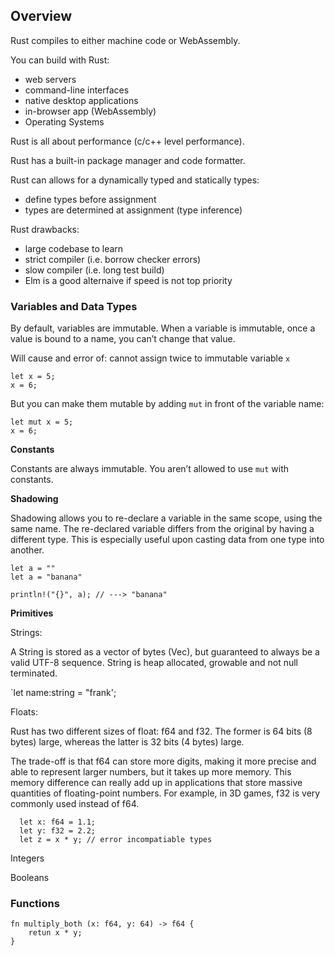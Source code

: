 ## Overview

Rust compiles to either machine code or WebAssembly.

You can build with Rust:

 - web servers
 - command-line interfaces
 - native desktop applications
 - in-browser app (WebAssembly)
 - Operating Systems

Rust is all about performance (c/c++ level performance).

Rust has a built-in package manager and code formatter.

Rust can allows for a dynamically typed and statically types:
   - define types before assignment
   - types are determined at assignment (type inference)

Rust drawbacks:
 - large codebase to learn
 - strict compiler (i.e. borrow checker errors)
 - slow compiler (i.e. long test build)
 - Elm is a good alternaive if speed is not top priority

### Variables and Data Types

By default, variables are immutable. When a variable is immutable, once a value is bound to a name, you can’t change that value.

Will cause and error of: cannot assign twice to immutable variable `x`

```
let x = 5;
x = 6;
```

But you can make them mutable by adding `mut` in front of the variable name:

```
let mut x = 5;
x = 6;
```

**Constants**

Constants are always immutable. You aren’t allowed to use `mut` with constants. 

**Shadowing**

Shadowing allows you to re-declare a variable in the same scope, using the same name. The re-declared variable differs from the original by having a different type. This is especially useful upon casting data from one type into another.

```
let a = ""
let a = "banana"
 
println!("{}", a); // ---> "banana"
```

**Primitives**

  Strings: 
  
  A String is stored as a vector of bytes (Vec<u8>), but guaranteed to always be a valid UTF-8 sequence. String is heap allocated, growable and not null terminated. 

  `let name:string = "frank';

  Floats: 
  
  Rust has two different sizes of float: f64 and f32. The former is 64 bits (8 bytes) large, whereas the latter is 32 bits (4 bytes) large. 

  The trade-off is that f64 can store more digits, making it more precise and able to represent larger numbers, but it takes up more memory. This memory difference can really add up in applications that store massive quantities of floating-point numbers. For example, in 3D games, f32 is very commonly used instead of f64.

  ```
    let x: f64 = 1.1;
    let y: f32 = 2.2;
    let z = x * y; // error incompatiable types
  ```
  
  Integers
 
  Booleans


### Functions

```
fn multiply_both (x: f64, y: 64) -> f64 {
    retun x * y;
}
```